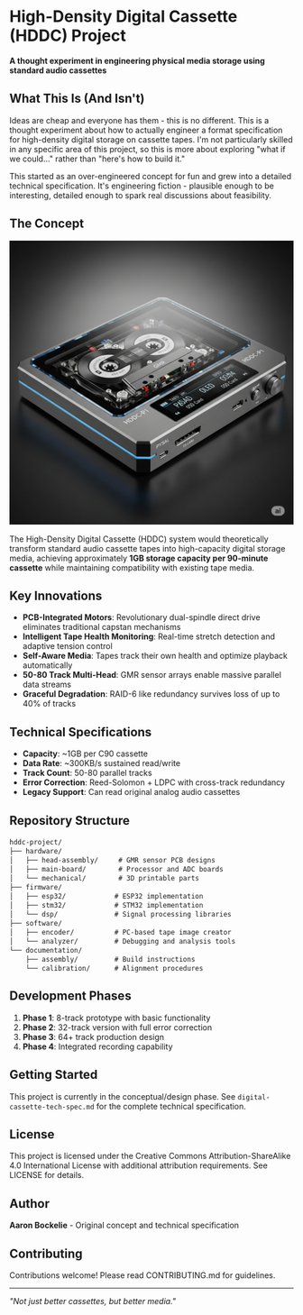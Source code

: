 # High-Density Digital Cassette (HDDC) Project

**A thought experiment in engineering physical media storage using standard audio cassettes**

## What This Is (And Isn't)

Ideas are cheap and everyone has them - this is no different. This is a thought experiment about how to actually engineer a format specification for high-density digital storage on cassette tapes. I'm not particularly skilled in any specific area of this project, so this is more about exploring "what if we could..." rather than "here's how to build it."

This started as an over-engineered concept for fun and grew into a detailed technical specification. It's engineering fiction - plausible enough to be interesting, detailed enough to spark real discussions about feasibility.

## The Concept

![HDDC Concept](HDDC.png)

The High-Density Digital Cassette (HDDC) system would theoretically transform standard audio cassette tapes into high-capacity digital storage media, achieving approximately **1GB storage capacity per 90-minute cassette** while maintaining compatibility with existing tape media.

## Key Innovations

- **PCB-Integrated Motors**: Revolutionary dual-spindle direct drive eliminates traditional capstan mechanisms
- **Intelligent Tape Health Monitoring**: Real-time stretch detection and adaptive tension control
- **Self-Aware Media**: Tapes track their own health and optimize playback automatically
- **50-80 Track Multi-Head**: GMR sensor arrays enable massive parallel data streams
- **Graceful Degradation**: RAID-6 like redundancy survives loss of up to 40% of tracks

## Technical Specifications

- **Capacity**: ~1GB per C90 cassette
- **Data Rate**: ~300KB/s sustained read/write
- **Track Count**: 50-80 parallel tracks
- **Error Correction**: Reed-Solomon + LDPC with cross-track redundancy
- **Legacy Support**: Can read original analog audio cassettes

## Repository Structure

```
hddc-project/
├── hardware/
│   ├── head-assembly/     # GMR sensor PCB designs
│   ├── main-board/        # Processor and ADC boards
│   └── mechanical/        # 3D printable parts
├── firmware/
│   ├── esp32/            # ESP32 implementation
│   ├── stm32/            # STM32 implementation
│   └── dsp/              # Signal processing libraries
├── software/
│   ├── encoder/          # PC-based tape image creator
│   └── analyzer/         # Debugging and analysis tools
└── documentation/
    ├── assembly/         # Build instructions
    └── calibration/      # Alignment procedures
```

## Development Phases

1. **Phase 1**: 8-track prototype with basic functionality
2. **Phase 2**: 32-track version with full error correction
3. **Phase 3**: 64+ track production design
4. **Phase 4**: Integrated recording capability

## Getting Started

This project is currently in the conceptual/design phase. See `digital-cassette-tech-spec.md` for the complete technical specification.

## License

This project is licensed under the Creative Commons Attribution-ShareAlike 4.0 International License with additional attribution requirements. See LICENSE for details.

## Author

**Aaron Bockelie** - Original concept and technical specification

## Contributing

Contributions welcome! Please read CONTRIBUTING.md for guidelines.

---

*"Not just better cassettes, but better media."*